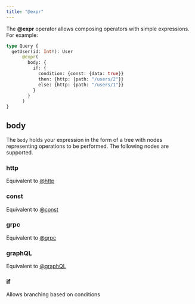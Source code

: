```yaml
---
title: "@expr"
---
```


The **@expr** operator allows composing operators with simple expressions. For example:

```graphql showLineNumbers
type Query {
  getUser(id: Int!): User
      @expr(
        body: {
          if: {
            condition: {const: {data: true}}
            then: {http: {path: "/users/2"}}
            else: {http: {path: "/users/1"}}
          }
        }
      )
}
```

## body

The `body` holds your expression in the form of a tree with nodes representing operations to be performed. The following nodes are supported.

### http

Equivalent to [@http](#http)

### const

Equivalent to [@const](#const)

### grpc

Equivalent to [@grpc](#grpc)

### graphQL

Equivalent to [@graphQL](#graphQL)

### if

Allows branching based on conditions
